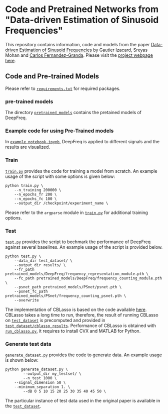 # Code and Pretrained Networks from <br>"Data-driven Estimation of Sinusoid Frequencies"

This repository contains information, code and models from the paper [Data-driven Estimation of Sinusoid Frequencies](https://arxiv.org/abs/1906.00823) by Gautier Izacard, Sreyas Mohan and [Carlos Fernandez-Granda](https://cims.nyu.edu/~cfgranda/). Please visit the [project webpage here](https://sreyas-mohan.github.io/DeepFreq/). 

## Code and Pre-trained Models

Please refer to [`requirements.txt`](requirements.txt) for required packages. 

### pre-trained models
The directory [`pretrained_models`](pretrained_models) contains the pretained models of DeepFreq. 

### Example code for using Pre-Trained models

In [`example_notebook.ipynb`](example_notebook.ipynb), DeepFreq is applied to different signals and the results are visualized. 


### Train

[`train.py`](train.py) provides the code for training a model from scratch. An example usage of the script with some options is given below:

```shell
python train.py \
	--n_training 200000 \
	--n_epochs_fr 200 \
	--n_epochs_fc 100 \
	--output_dir /checkpoint/experiment_name \
```

Please refer to the `argparse` module in [`train.py`](train.py) for additional training options.

### Test

[`test.py`](test.py) provides the script to bechmark the performance of DeepFreq against several baselines. An example usage of the script is provided below.


```shell
python test.py \
	--data_dir test_dataset/ \
  	--output_dir results/ \
  	--fr_path pretrained_models/DeepFreq/frequency_representation_module.pth \
  	--fc_path pretrained_models/DeepFreq/frequency_counting_module.pth \
  	--psnet_path pretrained_models/PSnet/psnet.pth \
	--psnet_fc_path pretrained_models/PSnet/frequency_counting_psnet.pth \
	--overwrite
```

The implementation of CBLasso is based on the code available [here](http://www.lsta.upmc.fr/boyer/codes/html_CBlasso_vs_Blasso/script_example1_CBlasso_vs_Blasso.html). CBLasso takes a long time to run, therefore, the result of running CBLasso on [`test_dataset`](test_dataset) is precomputed and provided in [`test_dataset/cblasso_results`](test_dataset/cblasso_results). Performance of CBLasso is obtained with [`run_cblasso.py`](run_cblasso.py), it requires to install CVX and MATLAB for Python.



### Generate test data

 [`generate_dataset.py`](`generate_dataset.py`) provides the code to generate data. An example usage is shown below:

```shell
python generate_dataset.py \
    	--output_dir my_testset/ \
    	--n_test 1000 \
	--signal_dimension 50 \
   	--minimum_separation 1. \
    	--dB 0 5 10 15 20 25 30 35 40 45 50 \
```

The particular instance of test data used in the original paper is available in the [`test_dataset`](test_dataset).

